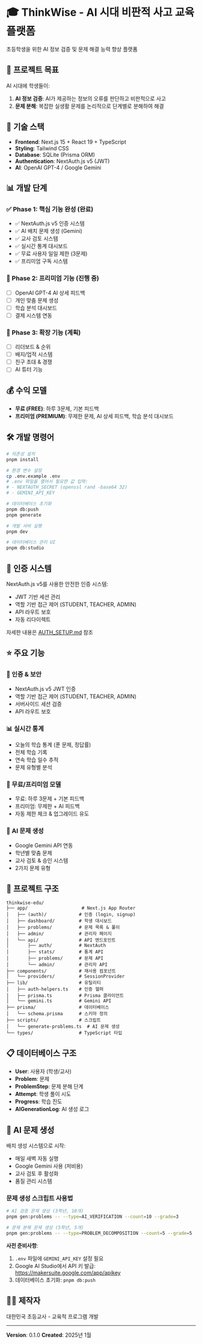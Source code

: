 # 🎓 ThinkWise - AI 시대 비판적 사고 교육 플랫폼

초등학생을 위한 AI 정보 검증 및 문제 해결 능력 향상 플랫폼

## 🎯 프로젝트 목표

AI 시대에 학생들이:
1. **AI 정보 검증**: AI가 제공하는 정보의 오류를 판단하고 비판적으로 사고
2. **문제 분해**: 복잡한 실생활 문제를 논리적으로 단계별로 분해하여 해결

## 🚀 기술 스택

- **Frontend**: Next.js 15 + React 19 + TypeScript
- **Styling**: Tailwind CSS
- **Database**: SQLite (Prisma ORM)
- **Authentication**: NextAuth.js v5 (JWT)
- **AI**: OpenAI GPT-4 / Google Gemini

## 📊 개발 단계

### ✅ Phase 1: 핵심 기능 완성 (완료)
- ✅ NextAuth.js v5 인증 시스템
- ✅ AI 배치 문제 생성 (Gemini)
- ✅ 교사 검토 시스템
- ✅ 실시간 통계 대시보드
- ✅ 무료 사용자 일일 제한 (3문제)
- ✅ 프리미엄 구독 시스템

### 🚧 Phase 2: 프리미엄 기능 (진행 중)
- [ ] OpenAI GPT-4 AI 상세 피드백
- [ ] 개인 맞춤 문제 생성
- [ ] 학습 분석 대시보드
- [ ] 결제 시스템 연동

### 🔮 Phase 3: 확장 기능 (계획)
- [ ] 리더보드 & 순위
- [ ] 배지/업적 시스템
- [ ] 친구 초대 & 경쟁
- [ ] AI 튜터 기능

## 💰 수익 모델

- **무료 (FREE)**: 하루 3문제, 기본 피드백
- **프리미엄 (PREMIUM)**: 무제한 문제, AI 상세 피드백, 학습 분석 대시보드

## 🛠️ 개발 명령어

```bash
# 의존성 설치
pnpm install

# 환경 변수 설정
cp .env.example .env
# .env 파일을 열어서 필요한 값 입력:
# - NEXTAUTH_SECRET (openssl rand -base64 32)
# - GEMINI_API_KEY

# 데이터베이스 초기화
pnpm db:push
pnpm generate

# 개발 서버 실행
pnpm dev

# 데이터베이스 관리 UI
pnpm db:studio
```

## 🔐 인증 시스템

NextAuth.js v5를 사용한 안전한 인증 시스템:
- JWT 기반 세션 관리
- 역할 기반 접근 제어 (STUDENT, TEACHER, ADMIN)
- API 라우트 보호
- 자동 리다이렉트

자세한 내용은 [AUTH_SETUP.md](./AUTH_SETUP.md) 참조

## ⭐ 주요 기능

### 🔐 인증 & 보안
- NextAuth.js v5 JWT 인증
- 역할 기반 접근 제어 (STUDENT, TEACHER, ADMIN)
- 서버사이드 세션 검증
- API 라우트 보호

### 📊 실시간 통계
- 오늘의 학습 통계 (푼 문제, 정답률)
- 전체 학습 기록
- 연속 학습 일수 추적
- 문제 유형별 분석

### 🎯 무료/프리미엄 모델
- 무료: 하루 3문제 + 기본 피드백
- 프리미엄: 무제한 + AI 피드백
- 자동 제한 체크 & 업그레이드 유도

### 🤖 AI 문제 생성
- Google Gemini API 연동
- 학년별 맞춤 문제
- 교사 검토 & 승인 시스템
- 2가지 문제 유형

## 📁 프로젝트 구조

```
thinkwise-edu/
├── app/                    # Next.js App Router
│   ├── (auth)/            # 인증 (login, signup)
│   ├── dashboard/         # 학생 대시보드
│   ├── problems/          # 문제 목록 & 풀이
│   ├── admin/             # 관리자 페이지
│   └── api/               # API 엔드포인트
│       ├── auth/          # NextAuth
│       ├── stats/         # 통계 API
│       ├── problems/      # 문제 API
│       └── admin/         # 관리자 API
├── components/            # 재사용 컴포넌트
│   └── providers/         # SessionProvider
├── lib/                   # 유틸리티
│   ├── auth-helpers.ts    # 인증 헬퍼
│   ├── prisma.ts          # Prisma 클라이언트
│   └── gemini.ts          # Gemini API
├── prisma/                # 데이터베이스
│   └── schema.prisma      # 스키마 정의
├── scripts/               # 스크립트
│   └── generate-problems.ts  # AI 문제 생성
└── types/                 # TypeScript 타입
```

## 📋 데이터베이스 구조

- **User**: 사용자 (학생/교사)
- **Problem**: 문제
- **ProblemStep**: 문제 분해 단계
- **Attempt**: 학생 풀이 시도
- **Progress**: 학습 진도
- **AIGenerationLog**: AI 생성 로그

## 🤖 AI 문제 생성

배치 생성 시스템으로 시작:
- 매일 새벽 자동 실행
- Google Gemini 사용 (저비용)
- 교사 검토 후 활성화
- 품질 관리 시스템

### 문제 생성 스크립트 사용법

```bash
# AI 검증 문제 생성 (3학년, 10개)
pnpm gen:problems -- --type=AI_VERIFICATION --count=10 --grade=3

# 문제 분해 문제 생성 (5학년, 5개)
pnpm gen:problems -- --type=PROBLEM_DECOMPOSITION --count=5 --grade=5
```

**사전 준비사항**:
1. `.env` 파일에 `GEMINI_API_KEY` 설정 필요
2. Google AI Studio에서 API 키 발급: https://makersuite.google.com/app/apikey
3. 데이터베이스 초기화: `pnpm db:push`

## 👨‍🏫 제작자

대한민국 초등교사 - 교육적 프로그램 개발

---

**Version**: 0.1.0
**Created**: 2025년 1월
